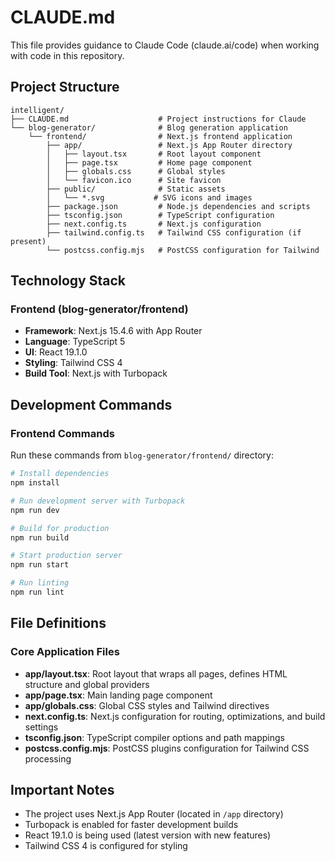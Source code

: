 # CLAUDE.md

This file provides guidance to Claude Code (claude.ai/code) when working with code in this repository.

## Project Structure

```
intelligent/
├── CLAUDE.md                    # Project instructions for Claude
└── blog-generator/              # Blog generation application
    └── frontend/                # Next.js frontend application
        ├── app/                 # Next.js App Router directory
        │   ├── layout.tsx       # Root layout component
        │   ├── page.tsx         # Home page component
        │   ├── globals.css      # Global styles
        │   └── favicon.ico      # Site favicon
        ├── public/              # Static assets
        │   └── *.svg           # SVG icons and images
        ├── package.json         # Node.js dependencies and scripts
        ├── tsconfig.json        # TypeScript configuration
        ├── next.config.ts       # Next.js configuration
        ├── tailwind.config.ts   # Tailwind CSS configuration (if present)
        └── postcss.config.mjs   # PostCSS configuration for Tailwind
```

## Technology Stack

### Frontend (blog-generator/frontend)
- **Framework**: Next.js 15.4.6 with App Router
- **Language**: TypeScript 5
- **UI**: React 19.1.0
- **Styling**: Tailwind CSS 4
- **Build Tool**: Next.js with Turbopack

## Development Commands

### Frontend Commands
Run these commands from `blog-generator/frontend/` directory:

```bash
# Install dependencies
npm install

# Run development server with Turbopack
npm run dev

# Build for production
npm run build

# Start production server
npm run start

# Run linting
npm run lint
```

## File Definitions

### Core Application Files
- **app/layout.tsx**: Root layout that wraps all pages, defines HTML structure and global providers
- **app/page.tsx**: Main landing page component
- **app/globals.css**: Global CSS styles and Tailwind directives
- **next.config.ts**: Next.js configuration for routing, optimizations, and build settings
- **tsconfig.json**: TypeScript compiler options and path mappings
- **postcss.config.mjs**: PostCSS plugins configuration for Tailwind CSS processing

## Important Notes

- The project uses Next.js App Router (located in `/app` directory)
- Turbopack is enabled for faster development builds
- React 19.1.0 is being used (latest version with new features)
- Tailwind CSS 4 is configured for styling
